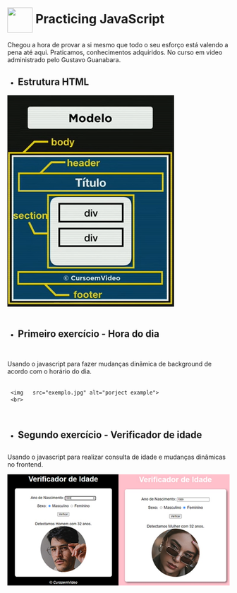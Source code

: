# <img src="https://img.icons8.com/color/48/000000/javascript.png"  width="57" height="57" align="center" /> Practicing  JavaScript 

Chegou a hora de provar a si mesmo que todo o seu esforço está valendo a pena até aqui. Praticamos, conhecimentos adquiridos. No curso em video administrado pelo Gustavo Guanabara.

  * <h2> Estrutura HTML </h2>
  <img   src="project template.png" alt="project template">
  <br>
  <br>

  * <h2> Primeiro exercício - Hora do dia <h2>

  <br>
   Usando o javascript para fazer mudanças dinâmica de background de acordo com o 
   horário do dia.
   <br>
   <br>
   
     <img   src="exemplo.jpg" alt="porject example">
     <br>
   <br>


* <h2> Segundo exercício - Verificador de idade <h2>

Usando o javascript para realizar consulta de idade e mudanças dinâmicas no frontend.

<img   src="pag1.jpg" alt="porject example">

